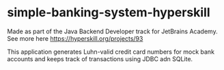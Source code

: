 # simple-banking-system-hyperskill
Made as part of the Java Backend Developer track for JetBrains Academy. See more here https://hyperskill.org/projects/93

This application generates Luhn-valid credit card numbers for mock bank accounts and keeps track of transactions using JDBC adn SQLite.
